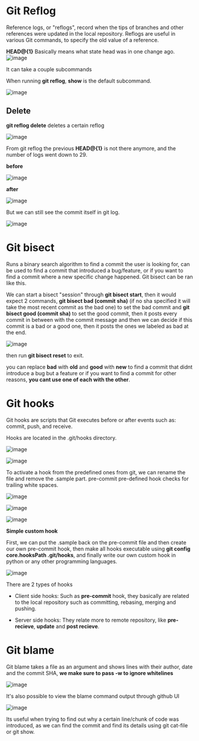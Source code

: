 # Git Reflog

Reference logs, or "reflogs", record when the tips of branches and other references were updated in the local repository. Reflogs are useful in various Git commands, to specify the old value of a reference.

**HEAD@{1}** Basically means what state head was in one change ago.
![image](https://github.com/user-attachments/assets/c863640a-930a-4dc1-8201-2344e0414348)

It can take a couple subcommands 

When running **git reflog**, **show** is the default subcommand.

![image](https://github.com/user-attachments/assets/98f9d090-e91f-4072-b357-77d87ecbbc86)

## Delete

**git reflog delete** deletes a certain reflog

![image](https://github.com/user-attachments/assets/0fdeea6d-e2f5-469a-9715-df652cd1f10b)

From git reflog the previous **HEAD@{1}** is not there anymore, and the number of logs went down to 29.

**before**

![image](https://github.com/user-attachments/assets/d6779e2e-31d6-4629-8e2c-029e80113396)

**after**

![image](https://github.com/user-attachments/assets/fa8e2b55-3638-4acf-90d7-917b1b088f7d)

But we can still see the commit itself in git log.

![image](https://github.com/user-attachments/assets/952f83d2-dfde-4cbe-b102-f76e8a1018d4)

# Git bisect

Runs a binary search algorithm to find a commit the user is looking for, can be used to find a commit that introduced a bug/feature, or if you want to find a commit where a new specific change happened. Git bisect can be ran like this.

We can start a bisect "session" through **git bisect start**, then it would expect 2 commands, **git bisect bad (commit sha)** (if no sha specified it will take the most recent commit as the bad one) to set the bad commit and **git bisect good (commit sha)** to set the good commit, then it posts every commit in between with the commit message and then we can decide if this commit is a bad or a good one, then it posts the ones we labeled as bad at the end.

![image](https://github.com/user-attachments/assets/5bb7a1af-9272-439c-856f-30514ad4927b)

then run **git bisect reset** to exit.

you can replace **bad** with **old** and **good** with **new** to find a commit that didnt introduce a bug but a feature or if you want to find a commit for other reasons, **you cant use one of each with the other**.

# Git hooks

Git hooks are scripts that Git executes before or after events such as: commit, push, and receive.

Hooks are located in the .git/hooks directory.

![image](https://github.com/user-attachments/assets/5839b208-64d6-483a-a8d1-cd206ee9954f)

![image](https://github.com/user-attachments/assets/d8a7db37-6800-4702-8146-a5103dddbc23)

To activate a hook from the predefined ones from git, we can rename the file and remove the .sample part. pre-commit pre-defined hook checks for trailing white spaces.

![image](https://github.com/user-attachments/assets/7096e4a0-571c-4f03-96af-904f1f8846c8)

![image](https://github.com/user-attachments/assets/44c8ad9f-0370-4cc6-852e-bf04adbfaeb2)

![image](https://github.com/user-attachments/assets/2b8a9808-9f54-444d-a120-1af2b7d65806)

**Simple custom hook**

First, we can put the .sample back on the pre-commit file and then create our own pre-commit hook, then make all hooks executable using **git config core.hooksPath .git/hooks**, and finally write our own custom hook in python or any other programming languages.

![image](https://github.com/user-attachments/assets/5ff1c222-98d5-4ec7-9435-9d0e9595bcf5)

There are 2 types of hooks

- Client side hooks: Such as **pre-commit** hook, they basically are related to the local repository such as committing, rebasing, merging and pushing.

- Server side hooks: They relate more to remote repository, like **pre-recieve**, **update** and **post recieve**.

# Git blame

Git blame takes a file as an argument and shows lines with their author, date and the commit SHA, **we make sure to pass -w to ignore whitelines**

![image](https://github.com/user-attachments/assets/41509738-014d-4bb5-b96e-89f092cad513)

It's also possible to view the blame command output through github UI

![image](https://github.com/user-attachments/assets/e98b428c-6701-4f8a-b7ed-6acc7b84b050)

Its useful when trying to find out why a certain line/chunk of code was introduced, as we can find the commit and find its details using git cat-file or git show. 
